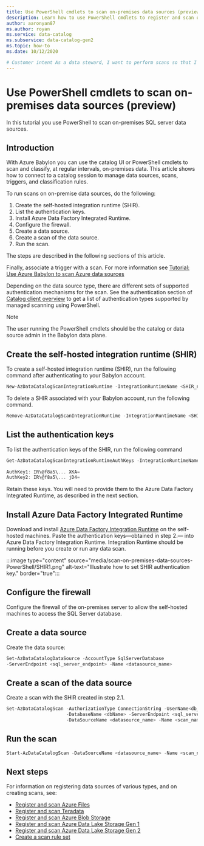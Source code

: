 ```yaml
---
title: Use PowerShell cmdlets to scan on-premises data sources (preview)
description: Learn how to use PowerShell cmdlets to register and scan on-premises data sources.
author: aaronyan87
ms.author: royan
ms.service: data-catalog
ms.subservice: data-catalog-gen2
ms.topic: how-to
ms.date: 10/12/2020

# Customer intent As a data steward, I want to perform scans so that I can classify my data.
---
```

# Use PowerShell cmdlets to scan on-premises data sources (preview)

In this tutorial you use PowerShell to scan on-premises SQL server data sources.

## Introduction

With Azure Babylon you can use the catalog UI or PowerShell cmdlets to scan and classify, at regular intervals, on-premises data. This article shows how to connect to a catalog session to manage data sources, scans, triggers, and classification rules.

To run scans on on-premise data sources, do the following:

1. Create the self-hosted integration runtime (SHIR).
1. List the authentication keys.
1. Install Azure Data Factory Integrated Runtime.
1. Configure the firewall.
1. Create a data source.
1. Create a scan of the data source.
1. Run the scan.

The steps are described in the following sections of this article.

Finally, associate a trigger with a scan. For more information see [Tutorial: Use Azure Babylon to scan Azure data sources](scan-azure-data-sources-portal.md#set-a-scan-trigger-and-work-with-scans)

Depending on the data source type, there are  different sets of supported authentication mechanisms for the scan. See the authentication section of [Catalog client overview](catalog-client-overview.md) to get a list of authentication types supported by managed scanning using PowerShell.

> [!Note]
> The user running the PowerShell cmdlets should be the catalog or
data source admin in the Babylon data plane.

## Create the self-hosted integration runtime (SHIR)

To create a self-hosted integration runtime (SHIR), run the following command after authenticating to your Babylon account.

```PowerShell
New-AzDataCatalogScanIntegrationRuntime -IntegrationRuntimeName <SHIR_name>
```

To delete a SHIR associated with your Babylon account, run the following command.

```PowerShell
Remove-AzDataCatalogScanIntegrationRuntime -IntegrationRuntimeName <SHIR_name>
```

## List the authentication keys

To list the authentication keys of the SHIR, run the following command

```PowerShell
Get-AzDataCatalogScanIntegrationRuntimeAuthKeys -IntegrationRuntimeName <SHIR_name>
 
AuthKey1: IR\@f8a5\... XKA=
AuthKey2: IR\@f8a5\... jD4=
```

Retain these keys. You will need to provide them to the Azure Data Factory Integrated Runtime, as described in the next section.

## Install Azure Data Factory Integrated Runtime

Download and install [Azure Data Factory Integration Runtime](https://www.microsoft.com/download/details.aspx?id=39717) on the self-hosted machines. Paste the authentication keys—obtained in step 2.— into Azure Data Factory Integration Runtime. Integration Runtime should be running before you create or run any data scan.

:::image type="content" source="media/scan-on-premises-data-sources-PowerShell/SHIR1.png" alt-text="Illustrate how to set SHIR authentication key." border="true":::

## Configure the firewall

Configure the firewall of the on-premises server to allow the self-hosted machines to access the SQL Server database.

## Create a data source

Create the data source:

```PowerShell
Set-AzDataCatalogDataSource -AccountType SqlServerDatabase
-ServerEndpoint <sql_server_endpoint> -Name <datasource_name>
```

## Create a scan of the data source

Create a scan with the SHIR created in step 2.1.

```PowerShell
Set-AzDataCatalogScan -AuthorizationType ConnectionString -UserName<db_username> -Password <db_password> `
                      -DatabaseName <dbName> -ServerEndpoint <sql_server_endpoint> `
                      -DataSourceName <datasource_name> -Name <scan_name> -SelfHostedIRName <SHIR_name>
```

## Run the scan

```PowerShell
Start-AzDataCatalogScan -DataSourceName <datasource_name> -Name <scan_name>
```

## Next steps

For information on registering data sources of various types, and on creating scans, see: 

- [Register and scan Azure Files](register-scan-azure-files-storage-source.md)
- [Register and scan Teradata](register-scan-teradata-source.md)
- [Register and scan Azure Blob Storage](register-scan-azure-blob-storage-source.md)
- [Register and scan Azure Data Lake Storage Gen 1](register-scan-adls-gen1.md)
- [Register and scan Azure Data Lake Storage Gen 2](register-scan-adls-gen2.md)
- [Create a scan rule set](create-a-scan-rule-set.md)
